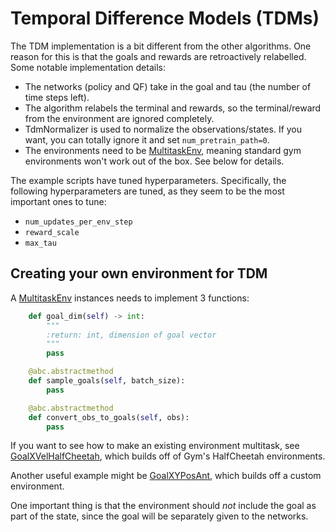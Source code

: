 # Temporal Difference Models (TDMs)
The TDM implementation is a bit different from the other algorithms. One reason for this is that the goals and rewards are retroactively relabelled. Some notable implementation details:
 - The networks (policy and QF) take in the goal and tau (the number of time steps left).
 - The algorithm relabels the terminal and rewards, so the terminal/reward from the environment are ignored completely.
 - TdmNormalizer is used to normalize the observations/states. If you want, you can totally ignore it and set `num_pretrain_path=0`.
 - The environments need to be [MultitaskEnv](../rlkit/torch/tdm/envs/multitask_env), meaning standard gym environments won't work out of the box. See below for details.

The example scripts have tuned hyperparameters. Specifically, the following hyperparameters are tuned, as they seem to be the most important ones to tune:
 - `num_updates_per_env_step`
 - `reward_scale`
 - `max_tau`


## Creating your own environment for TDM
A [MultitaskEnv](../envs/multitask_env.py) instances needs to implement 3 functions:

```python
    def goal_dim(self) -> int:
        """
        :return: int, dimension of goal vector
        """
        pass

    @abc.abstractmethod
    def sample_goals(self, batch_size):
        pass

    @abc.abstractmethod
    def convert_obs_to_goals(self, obs):
        pass
```

If you want to see how to make an existing environment multitask, see [GoalXVelHalfCheetah](../envs/half_cheetah_env.py), which builds off of Gym's HalfCheetah environments.

Another useful example might be [GoalXYPosAnt](../envs/ant_env.py), which builds off a custom environment.

One important thing is that the environment should *not* include the goal as part of the state, since the goal will be separately given to the networks.
